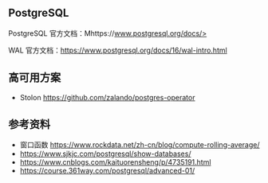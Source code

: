 ## PostgreSQL

PostgreSQL 官方文档：Mhttps://www.postgresql.org/docs/>

WAL 官方文档：<https://www.postgresql.org/docs/16/wal-intro.html>

## 高可用方案

- Stolon <https://github.com/zalando/postgres-operator>

## 参考资料

- 窗口函数 <https://www.rockdata.net/zh-cn/blog/compute-rolling-average/>
- <https://www.sjkjc.com/postgresql/show-databases/>
- <https://www.cnblogs.com/kaituorensheng/p/4735191.html>
- <https://course.361way.com/postgresql/advanced-01/>
